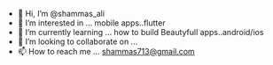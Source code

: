 - 👋 Hi, I’m @shammas_ali
- 👀 I’m interested in ... mobile apps..flutter
- 🌱 I’m currently learning ... how to build Beautyfull apps..android/ios
- 💞️ I’m looking to collaborate on ...
- 📫 How to reach me ... shammas713@gmail.com

<!---
shammasta/shammasta is a ✨ special ✨ repository because its `README.md` (this file) appears on your GitHub profile.
You can click the Preview link to take a look at your changes.
--->
